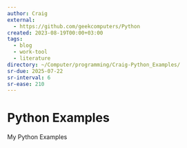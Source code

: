 ```yaml
---
author: Craig
external:
  - https://github.com/geekcomputers/Python
created: 2023-08-19T00:00+03:00
tags:
  - blog
  - work-tool
  - literature
directory: ~/Computer/programming/Craig-Python_Examples/
sr-due: 2025-07-22
sr-interval: 6
sr-ease: 210
---
```


# Python Examples

My Python Examples
